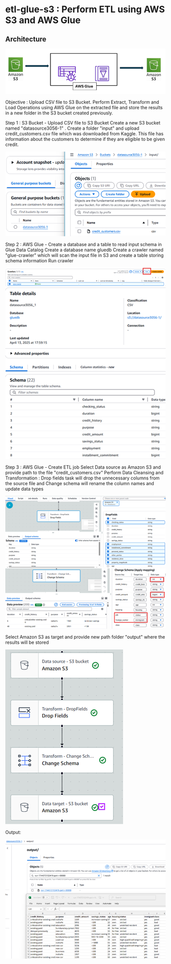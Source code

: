 # etl-glue-s3 : Perform ETL using AWS S3 and AWS Glue 

## Architecture 
![Source_Path](architecture.png)

Objective : Upload CSV file to S3 Bucket. Perform Extract, Transform and Load Operations using AWS Glue on the extracted file and store the results in a new folder in the S3 bucket created previously. 

Step 1 : S3 Bucket - Upload CSV file to S3 Bucket
Create a new S3 bucket named "datasource3056-1" . Create a folder "input" and upload credit_customers.csv file which was downloaded from Kaggle.
This file has information about the customers to determine if they are eligible to be given credit.

![Source_Path](credit_customers_source.png)

Step 2 : AWS Glue - Create a database and a table to read input schema in Glue Data Catalog 
Create a database name gluedb
Create a crawler named "glue-crawler" which will scan the input file in S3 and create a table storing schema information
Run crawler

![Source_Path](glue_crawler.png)
![Source_Path](glue_crawler_table.png)

Step 3 : AWS Glue - Create ETL job
Select Data source as Amazon S3 and provide path to the file "credit_customers.csv"
Perform Data Cleansing and Transformation : Drop fields task will drop the unnecessary columns from the source file and Change schema will rename the column names and update data types

![Source_Path](dropfields.png)
![Source_Path](changeschema.png)

Select Amazon S3 as target and provide new path folder "output" where the results will be stored

![Source_Path](glue_etljob.png)

Output: 

![Source_Path](credit_customers_output.png)
